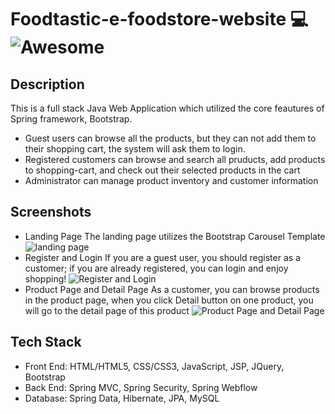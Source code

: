 # Foodtastic-e-foodstore-website :computer: ![Awesome](https://cdn.rawgit.com/sindresorhus/awesome/d7305f38d29fed78fa85652e3a63e154dd8e8829/media/badge.svg) #
## Description ##
This is a full stack Java Web Application which utilized the core feautures of Spring framework, Bootstrap. 
- Guest users can browse all the products, but they can not add them to their shopping cart, the system will ask them to login.
- Registered customers can browse and search all pruducts, add products to shopping-cart, and check out their selected products in the cart
- Administrator can manage product inventory and customer information

## Screenshots ##

- Landing Page
The landing page utilizes the Bootstrap Carousel Template
![landing page](https://github.com/OliviaLiyuanWei/Foodtastic-e-foodstore-website/blob/master/img-capture/foodtastic1.JPG)
- Register and Login
If you are a guest user, you should register as a customer; if you are already registered, you can login and enjoy shopping!
![Register and Login](https://github.com/OliviaLiyuanWei/Foodtastic-e-foodstore-website/blob/master/img-capture/foodtastic001.jpg)
- Product Page and Detail Page
As a customer, you can browse products in the product page, when you click Detail button on one product, you will go to the detail page of this product
![Product Page and Detail Page](https://github.com/OliviaLiyuanWei/Foodtastic-e-foodstore-website/blob/master/img-capture/foodtastic002.jpg)

## Tech Stack ##
- Front End: HTML/HTML5, CSS/CSS3, JavaScript, JSP, JQuery, Bootstrap
- Back End: Spring MVC, Spring Security, Spring Webflow
- Database: Spring Data, Hibernate, JPA, MySQL
